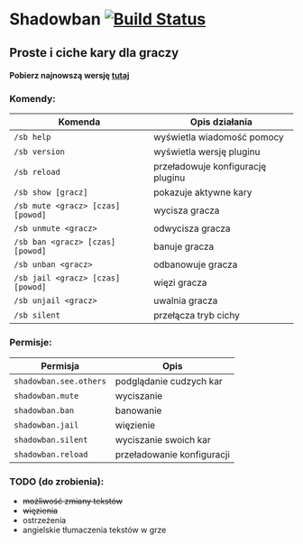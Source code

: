 # Shadowban [![Build Status](https://travis-ci.org/JadaSwiry/Shadowban.svg?branch=master)](https://travis-ci.org/JadaSwiry/Shadowban)

## Proste i ciche kary dla graczy

#### Pobierz najnowszą wersję [tutaj](https://github.com/JadaSwiry/Shadowban/releases/latest)


### Komendy:

| Komenda | Opis działania |
| --- | --- |
| `/sb help` | wyświetla wiadomość pomocy |
| `/sb version` | wyświetla wersję pluginu |
| `/sb reload` | przeładowuje konfigurację pluginu |
| `/sb show [gracz]` | pokazuje aktywne kary |
| `/sb mute <gracz> [czas] [powod]` | wycisza gracza |
| `/sb unmute <gracz>` | odwycisza gracza |
| `/sb ban <gracz> [czas] [powod]` | banuje gracza |
| `/sb unban <gracz>` | odbanowuje gracza |
| `/sb jail <gracz> [czas] [powod]` | więzi gracza |
| `/sb unjail <gracz>` | uwalnia gracza |
| `/sb silent` | przełącza tryb cichy |

### Permisje:

| Permisja | Opis |
| --- | --- |
| `shadowban.see.others` | podglądanie cudzych kar |
| `shadowban.mute` | wyciszanie |
| `shadowban.ban` | banowanie |
| `shadowban.jail` | więzienie |
| `shadowban.silent` | wyciszanie swoich kar |
| `shadowban.reload` | przeładowanie konfiguracji |

### TODO (do zrobienia):
- ~~możliwość zmiany tekstów~~
- ~~więzienia~~
- ostrzeżenia
- angielskie tłumaczenia tekstów w grze